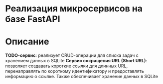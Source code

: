 # Реализация микросервисов на базе FastAPI

# Описание

**TODO-сервис**: реализует CRUD-операции для списка задач с хранением данных в SQLite
**Сервис сокращения URL (Short URL)**: позволяет создавать короткие ссылки для длинных URL, перенаправлять по короткому идентификатору и предоставлять информацию о ссылке. Также обеспечивает хранение данных в SQLite
